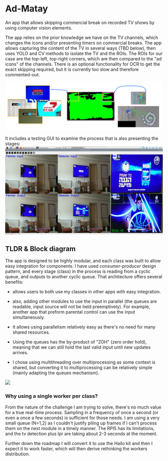 # Ad-Matay

An app that allows skipping commercial break on recorded TV shows by using computer vision elements.

The app relies on the prior knowledge we have on the TV channels, which changes the icons and/or presenting timers on commercial breaks.
The app allows capturing the content of the TV in several ways (TBD below),
then uses YOLO and CV methods to isolate the TV and the ROIs.
The ROIs for our case are the top-left, top-right corners, which are then compared to the "ad icons" of the channels.
There is an optional functionality for OCR to get the exact skipping required, but it is currently too slow and therefore commented-out.


![](https://github.com/omer-re/Ad-matay/blob/637030a5850c258a6f2eb2b0d4387b3e9cbdd8ea/demo_images/Ad-Matay%20simple%20demo%20image.png)

It includes a testing GUI to examine the process that is also presenting the stages:
![](https://github.com/omer-re/Ad-matay/blob/637030a5850c258a6f2eb2b0d4387b3e9cbdd8ea/demo_images/demo_works_7sec_delay.png)

## TLDR & Block diagram

The app is designed to be highly modular, and each class was built to allow easy integration for components.
I have used *consumer-producer* design pattern, and every stage (class) in the process is reading from a cyclic queue, and outputs to another cyclic queue.
That architecture offers several benefits:
- allows users to both use my classes in other apps with easy integration.
- also, adding other modules to use the input in parallel (the queues are readable, input source will not be held preemptively).
For example, another app that preform parental control can use the input simultaneously.

- It allows using parallelism relatively easy as there's no need for many shared resources.
- Using the queues has the by-product of "ZOH" (zero order hold), meaning that we can still hold the last valid input until new updates arrives.
- I chose using multithreading over multiprocessing as some context is shared, but converting it to multiprocessing can be relatively simple (mainly adapting the queues mechanism).

<img src="https://github.com/omer-re/Ad-matay/blob/637030a5850c258a6f2eb2b0d4387b3e9cbdd8ea/demo_images/ad_matay_scheme.png"/>

### Why using a single worker per class?
From the nature of the challenge I am trying to solve, there's no much value for a true real-time process.
Sampling in a frequency of once a second (or even a once a few seconds) is sufficient for those needs.
I am using a very small queue (N=1,2) as I couldn't justify piling up frames if I can't process them on the next module in a timely manner.
The RPI5 has its limitations, and the tv detection plus lpr are taking about 2-3 seconds at the moment.

Further down the roadmap I will convert it to use the Hailo kit and then I expect it to work faster, which will then derive rethinking the workers distribution.




